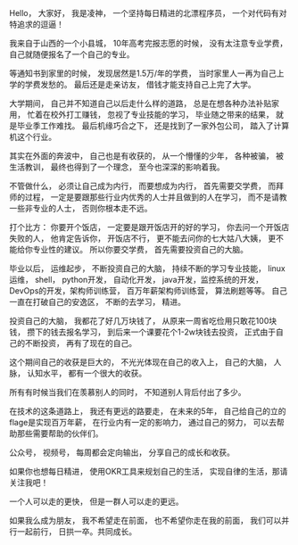 Hello， 大家好， 我是凌神， 一个坚持每日精进的北漂程序员， 一个对代码有对特追求的逗逼！



我来自于山西的一个小县城， 10年高考完报志愿的时候， 没有太注意专业学费， 自己就随便报名了一个自己的专业。

等通知书到家里的时候， 发现居然是1.5万/年的学费， 当时家里人一再为自己上学的学费发愁的。 最后还是走亲访友， 借钱才能支持自己上完了大学。



大学期间， 自己并不知道自己以后走什么样的道路， 总是在想各种办法补贴家用， 忙着在校外打工赚钱， 忽视了专业技能的学习， 毕业随之带来的结果， 就是毕业季工作难找。 最后机缘巧合之下， 还是找到了一家外包公司， 踏入了计算机这个行业。



其实在外面的奔波中， 自己也是有收获的， 从一个懵懂的少年， 各种被骗， 被生活教训， 最终也得到了一个理念， 至今也深深的影响着我。



不管做什么， 必须让自己成为内行， 而要想成为内行， 首先需要交学费， 而拜师的过程， 一定是要跟那些行业内优秀的人士并且做到的人在学习， 而不是请教一些非专业的人士， 否则你根本走不远。 

打个比方： 你要开个饭店， 一定要是跟开饭店开的好的学习， 你去问一个开饭店失败的人， 他肯定告诉你， 开饭店不行， 更不能去问你的七大姑八大姨， 更不能给你专业性的建议。 所以你要交学费， 首先需要投资自己的大脑。



毕业以后， 运维起步， 不断投资自己的大脑， 持续不断的学习专业技能， linux运维， shell， python开发， 自动化开发， java开发，监控系统的开发， DevOps的开发，架构师训练营， 百万年薪架构师训练营， 算法刷题等等。 自己一直在打破自己的安逸区， 不断的去学习， 精进。



投资自己的大脑， 我都花了好几万块钱了， 从原来一周省吃俭用只敢花100块钱， 攒下的钱去报名学习， 到后来一个课要花个1-2w块钱去投资， 正式由于自己的不断投资， 再有了现在的自己。



这个期间自己的收获是巨大的， 不光光体现在自己的收入上， 自己的大脑， 人脉， 认知水平， 都有一个很大的收获。



所有有时候当我们在羡慕别人的同时， 不知道别人背后付出了多少。



在技术的这条道路上， 我还有更远的路要走， 在未来的5年， 自己给自己的立的flage是实现百万年薪， 在行业内有一定的影响力， 通过自己的努力， 可以去帮助那些需要帮助的伙伴们。



公众号， 视频号， 每周都会定向输出， 分享自己的成长和收获。



如果你也想每日精进， 使用OKR工具来规划自己的生活， 实现自律的生活，那请关注我吧！



一个人可以走的更快， 但是一群人可以走的更远。



如果我么成为朋友， 我不希望走在前面， 也不希望你走在我的前面， 我们可以并行一起前行， 日拱一卒。共同成长。










